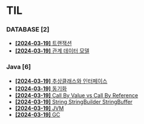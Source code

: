 # TIL
 
### DATABASE [2]
- [**[2024-03-19]**  트랜잭션](https://github.com/A-lass/TIL/blob/main/DATABASE/트랜잭션.md)
- [**[2024-03-19]**  관계 데이터 모델](https://github.com/A-lass/TIL/blob/main/DATABASE/관계_데이터_모델.md)
### Java [6]
- [**[2024-03-19]**  추상클래스와 인터페이스](https://github.com/A-lass/TIL/blob/main/Java/추상클래스와_인터페이스.md)
- [**[2024-03-19]**  동기화](https://github.com/A-lass/TIL/blob/main/Java/동기화.md)
- [**[2024-03-19]**  Call By Value vs Call By Reference](https://github.com/A-lass/TIL/blob/main/Java/Call_By_Value_vs_Call_By_Reference.md)
- [**[2024-03-19]**  String StringBuilder StringBuffer](https://github.com/A-lass/TIL/blob/main/Java/String_StringBuilder_StringBuffer.md)
- [**[2024-03-19]**  JVM](https://github.com/A-lass/TIL/blob/main/Java/JVM.md)
- [**[2024-03-19]**  GC](https://github.com/A-lass/TIL/blob/main/Java/GC.md)
